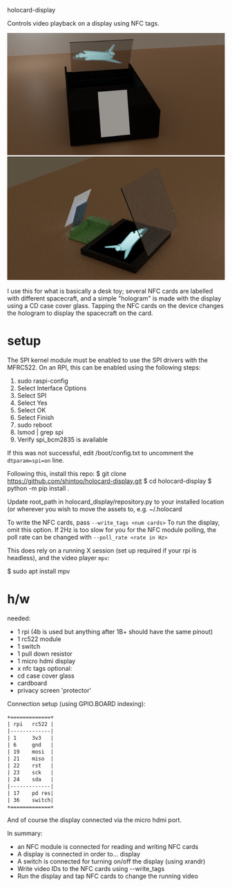 holocard-display

Controls video playback on a display using NFC tags.

![render1](assets/mockup/forward-housing.png)
![render2](assets/mockup/reverse-no-housing.png)

I use this for what is basically a desk toy; several NFC cards are labelled with different
spacecraft, and a simple "hologram" is made with the display using a CD case cover glass.
Tapping the NFC cards on the device changes the hologram to display the spacecraft on
the card.

setup
=====
The SPI kernel module must be enabled to use the SPI drivers with the MFRC522.
On an RPI, this can be enabled using the following steps:

1. sudo raspi-config
2. Select Interface Options
3. Select SPI
4. Select Yes
5. Select OK
6. Select Finish
7. sudo reboot
8. lsmod | grep spi
9. Verify spi_bcm2835 is available

If this was not successful, edit /boot/config.txt to uncomment the `dtparam=spi=on` line.

Following this, install this repo:
$ git clone https://github.com/shintoo/holocard-display.git
$ cd holocard-display
$ python -m pip install .

Update root_path in holocard_display/repository.py to your installed location (or wherever
you wish to move the assets to, e.g. ~/.holocard

To write the NFC cards, pass `--write_tags <num cards>`
To run the display, omit this option.
If 2Hz is too slow for you for the NFC module polling, the poll
rate can be changed with `--poll_rate <rate in Hz>`

This does rely on a running X session (set up required if your rpi is headless), and
the video player `mpv`:

$ sudo apt install mpv

h/w
===

needed:
- 1 rpi (4b is used but anything after 1B+ should have the same pinout)
- 1 rc522 module
- 1 switch
- 1 pull down resistor
- 1 micro hdmi display
- x nfc tags
optional:
- cd case cover glass
- cardboard
- privacy screen 'protector'

Connection setup (using GPIO.BOARD indexing):
```
+=============+
| rpi   rc522 |
|-------------|
| 1     3v3   |
| 6     gnd   |
| 19    mosi  |
| 21    miso  |
| 22    rst   |
| 23    sck   |
| 24    sda   |
|-------------|
| 17    pd res|
| 36    switch|
+=============+
```
And of course the display connected via the micro hdmi port.

In summary:
 - an NFC module is connected for reading and writing NFC cards
 - A display is connected in order to... display
 - A switch is connected for turning on/off the display (using xrandr)
 - Write video IDs to the NFC cards using --write_tags <num tags>
 - Run the display and tap NFC cards to change the running video
